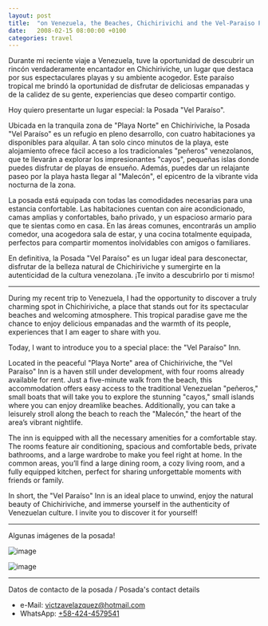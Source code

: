 ```yaml
---
layout: post
title:  "on Venezuela, the Beaches, Chichirivichi and the Vel-Paraiso Posada"
date:   2008-02-15 08:00:00 +0100
categories: travel
---
```


Durante mi reciente viaje a Venezuela, tuve la oportunidad de descubrir un rincón verdaderamente encantador en Chichiriviche, un lugar que destaca por sus espectaculares playas y su ambiente acogedor. Este paraíso tropical me brindó la oportunidad de disfrutar de deliciosas empanadas y de la calidez de su gente, experiencias que deseo compartir contigo.

Hoy quiero presentarte un lugar especial: la Posada "Vel Paraíso".

Ubicada en la tranquila zona de "Playa Norte" en Chichiriviche, la Posada "Vel Paraíso" es un refugio en pleno desarrollo, con cuatro habitaciones ya disponibles para alquilar. A tan solo cinco minutos de la playa, este alojamiento ofrece fácil acceso a los tradicionales "peñeros" venezolanos, que te llevarán a explorar los impresionantes "cayos", pequeñas islas donde puedes disfrutar de playas de ensueño. Además, puedes dar un relajante paseo por la playa hasta llegar al "Malecón", el epicentro de la vibrante vida nocturna de la zona.

La posada está equipada con todas las comodidades necesarias para una estancia confortable. Las habitaciones cuentan con aire acondicionado, camas amplias y confortables, baño privado, y un espacioso armario para que te sientas como en casa. En las áreas comunes, encontrarás un amplio comedor, una acogedora sala de estar, y una cocina totalmente equipada, perfectos para compartir momentos inolvidables con amigos o familiares.

En definitiva, la Posada "Vel Paraíso" es un lugar ideal para desconectar, disfrutar de la belleza natural de Chichiriviche y sumergirte en la autenticidad de la cultura venezolana. ¡Te invito a descubrirlo por ti mismo!

---

During my recent trip to Venezuela, I had the opportunity to discover a truly charming spot in Chichiriviche, a place that stands out for its spectacular beaches and welcoming atmosphere. This tropical paradise gave me the chance to enjoy delicious empanadas and the warmth of its people, experiences that I am eager to share with you.

Today, I want to introduce you to a special place: the "Vel Paraíso" Inn.

Located in the peaceful "Playa Norte" area of Chichiriviche, the "Vel Paraíso" Inn is a haven still under development, with four rooms already available for rent. Just a five-minute walk from the beach, this accommodation offers easy access to the traditional Venezuelan "peñeros," small boats that will take you to explore the stunning "cayos," small islands where you can enjoy dreamlike beaches. Additionally, you can take a leisurely stroll along the beach to reach the "Malecón," the heart of the area’s vibrant nightlife.

The inn is equipped with all the necessary amenities for a comfortable stay. The rooms feature air conditioning, spacious and comfortable beds, private bathrooms, and a large wardrobe to make you feel right at home. In the common areas, you’ll find a large dining room, a cozy living room, and a fully equipped kitchen, perfect for sharing unforgettable moments with friends or family.

In short, the "Vel Paraíso" Inn is an ideal place to unwind, enjoy the natural beauty of Chichiriviche, and immerse yourself in the authenticity of Venezuelan culture. I invite you to discover it for yourself!

---

Algunas imágenes de la posada!

![image](/assets/images/2008-PosadaVictza-01.jpg)


![image](/assets/images/2008-PosadaVictza-02.jpg)

---


Datos de contacto de la posada / Posada's contact details
- e-Mail: [victzavelazquez@hotmail.com](mailto:victzavelazquez@hotmail.com)
- WhatsApp: [+58-424-4579541](https://api.whatsapp.com/send?phone=00584244579541)